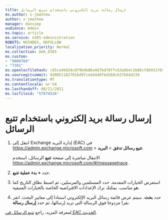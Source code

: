 ```yaml
---
title: إرسال رسالة بريد إلكتروني باستخدام تتبع الرسائل
ms.author: v-jmathew
author: v-jmathew
manager: dansimp
audience: Admin
ms.topic: article
ms.service: o365-administration
ROBOTS: NOINDEX, NOFOLLOW
localization_priority: Normal
ms.collection: Adm_O365
ms.custom:
- "9000760"
- "7391"
ms.openlocfilehash: cd5ca46d24c079b4b86a487bd70ffc63a6b4c1b08cfdb931769db8d16db3c3fd
ms.sourcegitcommit: 920051182781bd97ce4d4d6fbd268cb37b84d239
ms.translationtype: MT
ms.contentlocale: ar-SA
ms.lasthandoff: 08/11/2021
ms.locfileid: "57874526"
---
```

# <a name="submit-an-email-message-using-message-trace"></a>إرسال رسالة بريد إلكتروني باستخدام تتبع الرسائل

1. انتقل إلى Exchange إدارة البريد (EAC) في <https://admin.exchange.microsoft.com> \> **تتبع رسائل تدفق** \> **البريد**.

   الانتقال مباشرة إلى صفحة **تتبع** الرسائل، استخدم <https://admin.exchange.microsoft.com/#/messagetrace> .

2. حدد **+ بدء عملية تتبع**.
3. استعرض الخيارات المقدمة. حدد المستلمين والمرسلين، ثم اضبط نطاق التاريخ كما هو مناسب. يمكنك ترك الإعدادات الافتراضية الخاصة بالخيارات المتبقية.
4. حدد **بحث**. سيتم عرض قائمة رسائل البريد الإلكتروني استنادا إلى معايير البحث. انقر نقرا مزدوجا فوق الرسالة التي تريد إرسالها، ثم حدد **إرسال رسالة**.

لمعرفة المزيد، راجع [تتبع الرسائل في EAC الحديث](https://docs.microsoft.com/exchange/monitoring/trace-an-email-message/message-trace-modern-eac).
